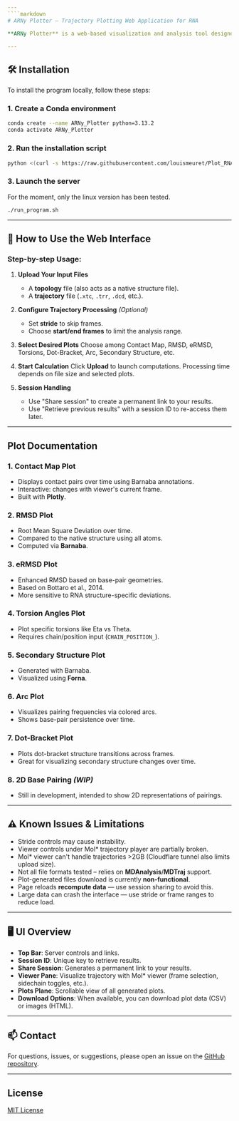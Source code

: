 ```yaml
---
````markdown
# ARNy Plotter — Trajectory Plotting Web Application for RNA

**ARNy Plotter** is a web-based visualization and analysis tool designed for exploring RNA simulation trajectories. It supports a wide range of molecular dynamics (MD) formats, and provides publication-ready plots including contact maps, RMSD, eRMSD, torsions, dot-bracket transitions, and more.

---
```


## 🛠️ Installation

To install the program locally, follow these steps:

### 1. Create a Conda environment

```bash
conda create --name ARNy_Plotter python=3.13.2
conda activate ARNy_Plotter
````

### 2. Run the installation script

```bash
python <(curl -s https://raw.githubusercontent.com/louismeuret/Plot_RNA2/refs/heads/main/install_script.py) --repo https://github.com/louismeuret/Plot_RNA2 --install-path .
```

### 3. Launch the server

For the moment, only the linux version has been tested.

```bash
./run_program.sh
```

---

## 🧪 How to Use the Web Interface

### Step-by-step Usage:

1. **Upload Your Input Files**

   * A **topology** file (also acts as a native structure file).
   * A **trajectory** file (`.xtc`, `.trr`, `.dcd`, etc.).

2. **Configure Trajectory Processing** *(Optional)*

   * Set **stride** to skip frames.
   * Choose **start/end frames** to limit the analysis range.

3. **Select Desired Plots**
   Choose among Contact Map, RMSD, eRMSD, Torsions, Dot-Bracket, Arc, Secondary Structure, etc.

4. **Start Calculation**
   Click **Upload** to launch computations. Processing time depends on file size and selected plots.

5. **Session Handling**

   * Use "Share session" to create a permanent link to your results.
   * Use "Retrieve previous results" with a session ID to re-access them later.

---

## Plot Documentation

### 1. Contact Map Plot

* Displays contact pairs over time using Barnaba annotations.
* Interactive: changes with viewer's current frame.
* Built with **Plotly**.

### 2. RMSD Plot

* Root Mean Square Deviation over time.
* Compared to the native structure using all atoms.
* Computed via **Barnaba**.

### 3. eRMSD Plot

* Enhanced RMSD based on base-pair geometries.
* Based on Bottaro et al., 2014.
* More sensitive to RNA structure-specific deviations.

### 4. Torsion Angles Plot

* Plot specific torsions like Eta vs Theta.
* Requires chain/position input (`CHAIN_POSITION_`).

### 5. Secondary Structure Plot

* Generated with Barnaba.
* Visualized using **Forna**.

### 6. Arc Plot

* Visualizes pairing frequencies via colored arcs.
* Shows base-pair persistence over time.

### 7. Dot-Bracket Plot

* Plots dot-bracket structure transitions across frames.
* Great for visualizing secondary structure changes over time.

### 8. 2D Base Pairing *(WIP)*

* Still in development, intended to show 2D representations of pairings.

---

## ⚠️ Known Issues & Limitations

* Stride controls may cause instability.
* Viewer controls under Mol\* trajectory player are partially broken.
* Mol\* viewer can't handle trajectories >2GB (Cloudflare tunnel also limits upload size).
* Not all file formats tested – relies on **MDAnalysis**/**MDTraj** support.
* Plot-generated files download is currently **non-functional**.
* Page reloads **recompute data** — use session sharing to avoid this.
* Large data can crash the interface — use stride or frame ranges to reduce load.

---

## 🖥️ UI Overview

* **Top Bar**: Server controls and links.
* **Session ID**: Unique key to retrieve results.
* **Share Session**: Generates a permanent link to your results.
* **Viewer Pane**: Visualize trajectory with Mol\* viewer (frame selection, sidechain toggles, etc.).
* **Plots Plane**: Scrollable view of all generated plots.
* **Download Options**: When available, you can download plot data (CSV) or images (HTML).

---

## 📫 Contact

For questions, issues, or suggestions, please open an issue on the [GitHub repository](https://github.com/louismeuret/Plot_RNA2).

---

## License

[MIT License](LICENSE)


